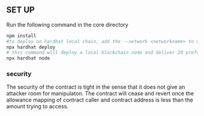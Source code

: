 ## SET UP
Run the following command in the core directory

```bash
npm install
#to deploy on hardhat local chain, add the --network <networkname> to deploy on a livenet
npx hardhat deploy
# this command will deploy a local blockchain node and deliver 20 prefunded accounts
npx hardhat node
```

### security

The security of the contract is tight in the sense that it does not give an attacker room for manipulaton. The contract will cease and revert once the allowance mapping of contract caller and contract address is less than the amount trying to access.